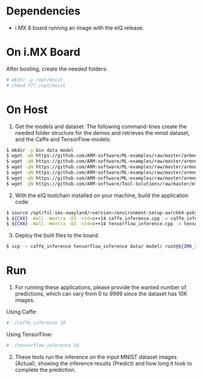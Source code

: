 Dependencies
============

* i.MX 8 board running an image with the eIQ release.

On i.MX Board
=============

After booting, create the needed folders:

```bash
# mkdir -p /opt/mnist
# chmod 777 /opt/mnist
```

On Host
=======

1) Get the models and dataset. The following command-lines create the
needed folder structure for the demos and retrieves the mnist dataset,
and the Caffe and TensorFlow models:

```bash
$ mkdir -p bin data model
$ wget -qN https://github.com/ARM-software/ML-examples/raw/master/armnn-mnist/data/t10k-images-idx3-ubyte -P data/
$ wget -qN https://github.com/ARM-software/ML-examples/raw/master/armnn-mnist/data/t10k-labels-idx1-ubyte -P data/
$ wget -qN https://github.com/ARM-software/ML-examples/raw/master/armnn-mnist/model/lenet_iter_9000.caffemodel -P model/
$ wget -qN https://github.com/ARM-software/ML-examples/raw/master/armnn-mnist/model/simple_mnist_tf.pb -P model/
$ wget -qN https://github.com/ARM-software/ML-examples/raw/master/armnn-mnist/model/simple_mnist_tf.prototxt -P model/
$ wget -qN https://github.com/ARM-software/Tool-Solutions/raw/master/ml-tool-examples/mnist-draw/model/optimized_mnist_tf.pb -P model/
```

2) With the eIQ toolchain installed on your machine, build the application code:

```bash
$ source /opt/fsl-imx-xwayland/<version>/environment-setup-aarch64-poky-linux
$ ${CXX} -Wall -Wextra -O3 -std=c++14 caffe_inference.cpp -o caffe_inference -larmnn -larmnnCaffeParser
$ ${CXX} -Wall -Wextra -O3 -std=c++14 tensorflow_inference.cpp -o tensorflow_inference -larmnn -larmnnTfParser
```

3) Deploy the built files to the board:

```bash
$ scp -r caffe_inference tensorflow_inference data/ model/ root@${IMX_INET_ADDR}:/opt/mnist
```

Run
===

1) For running these applications, please provide the wanted number of
predictions, which can vary from 0 to 9999 since the dataset has 10K images.

Using Caffe:

```bash
# ./caffe_inference 10
```

Using TensorFlow:

```bash
# ./tensorflow_inference 10
```

2) These tests run the inference on the input MNIST dataset images (Actual),
showing the inference results (Predict) and how long it took to complete the
prediction. 
